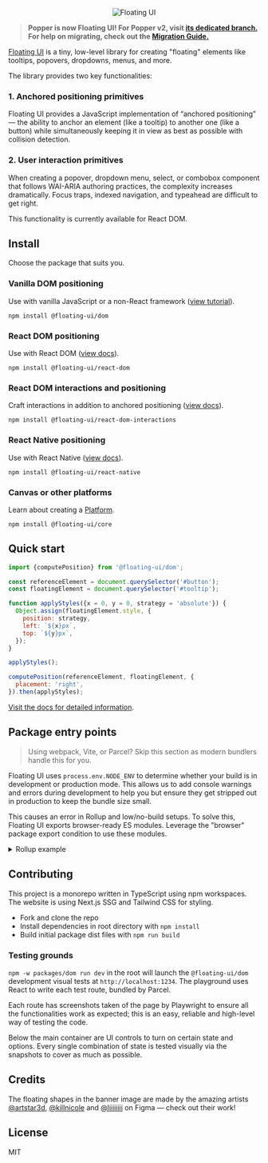 <p align="center">
  <img max-height="560" src="https://github.com/floating-ui/floating-ui/blob/master/website/assets/floating-ui-banner.png" alt="Floating UI">
<p>

> **Popper is now Floating UI! For Popper v2, visit
> [its dedicated branch.](https://github.com/floating-ui/floating-ui/tree/v2.x)
> For help on migrating, check out the
> [Migration Guide.](https://floating-ui.com/docs/migration)**

[Floating UI](https://floating-ui.com) is a tiny, low-level library for creating
"floating" elements like tooltips, popovers, dropdowns, menus, and more.

The library provides two key functionalities:

### 1. Anchored positioning primitives

Floating UI provides a JavaScript implementation of “anchored positioning” — the
ability to anchor an element (like a tooltip) to another one (like a button)
while simultaneously keeping it in view as best as possible with collision
detection.

### 2. User interaction primitives

When creating a popover, dropdown menu, select, or combobox component that
follows WAI-ARIA authoring practices, the complexity increases dramatically.
Focus traps, indexed navigation, and typeahead are difficult to get right.

This functionality is currently available for React DOM.

## Install

Choose the package that suits you.

### Vanilla DOM positioning

Use with vanilla JavaScript or a non-React framework
([view tutorial](https://floating-ui.com/docs/tutorial)).

```shell
npm install @floating-ui/dom
```

### React DOM positioning

Use with React DOM ([view docs](https://floating-ui.com/docs/react-dom)).

```shell
npm install @floating-ui/react-dom
```

### React DOM interactions and positioning

Craft interactions in addition to anchored positioning
([view docs](https://floating-ui.com/docs/react-dom-interactions)).

```shell
npm install @floating-ui/react-dom-interactions
```

### React Native positioning

Use with React Native ([view docs](https://floating-ui.com/docs/react-native)).

```shell
npm install @floating-ui/react-native
```

### Canvas or other platforms

Learn about creating a [Platform](https://floating-ui.com/docs/platform).

```shell
npm install @floating-ui/core
```

## Quick start

```js
import {computePosition} from '@floating-ui/dom';

const referenceElement = document.querySelector('#button');
const floatingElement = document.querySelector('#tooltip');

function applyStyles({x = 0, y = 0, strategy = 'absolute'}) {
  Object.assign(floatingElement.style, {
    position: strategy,
    left: `${x}px`,
    top: `${y}px`,
  });
}

applyStyles();

computePosition(referenceElement, floatingElement, {
  placement: 'right',
}).then(applyStyles);
```

[Visit the docs for detailed information](https://floating-ui.com/docs/computePosition).

## Package entry points

> Using webpack, Vite, or Parcel? Skip this section as modern bundlers handle
> this for you.

Floating UI uses `process.env.NODE_ENV` to determine whether your build is in
development or production mode. This allows us to add console warnings and
errors during development to help you but ensure they get stripped out in
production to keep the bundle size small.

This causes an error in Rollup and low/no-build setups. To solve this, Floating
UI exports browser-ready ES modules. Leverage the "browser" package export
condition to use these modules.

<details>
  <summary>Rollup example</summary>

The `browser` option in the `nodeResolve()` plugin will select browser versions
of packages if available.

```js
import {nodeResolve} from '@rollup/plugin-node-resolve';

export default {
  // ...
  plugins: [
    nodeResolve({
      browser: true,

      // Add this line for development config, omit for
      // production config
      exportConditions: ['development'],
    }),
  ],
};
```

</details>

## Contributing

This project is a monorepo written in TypeScript using npm workspaces. The
website is using Next.js SSG and Tailwind CSS for styling.

- Fork and clone the repo
- Install dependencies in root directory with `npm install`
- Build initial package dist files with `npm run build`

### Testing grounds

`npm -w packages/dom run dev` in the root will launch the `@floating-ui/dom`
development visual tests at `http://localhost:1234`. The playground uses React
to write each test route, bundled by Parcel.

Each route has screenshots taken of the page by Playwright to ensure all the
functionalities work as expected; this is an easy, reliable and high-level way
of testing the code.

Below the main container are UI controls to turn on certain state and options.
Every single combination of state is tested visually via the snapshots to cover
as much as possible.

## Credits

The floating shapes in the banner image are made by the amazing artists
[@artstar3d](https://figma.com/@artstar3d),
[@killnicole](https://figma.com/@killnicole) and
[@liiiiiiii](https://www.figma.com/@liiiiiii) on Figma — check out their work!

## License

MIT
